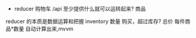 - reducer 购物车
 /api 至少提供什么就可以运转起来?
 商品

 reducer 的本质是数据运算和把握
 inventory 数量 购买，超过库存?
 总价 每件商品*数量 自动计算出来,mvvm